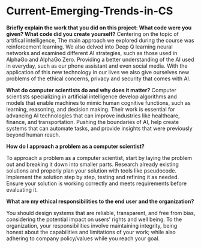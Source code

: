 # Current-Emerging-Trends-in-CS

**Briefly explain the work that you did on this project: What code were you given? What code did you create yourself?**
Centering on the topic of artifical intelligence, The main approach we explored during the course was reinforcement learning. We also delved into Deep Q learning neural networks and examined different AI strategies, such as those used in AlphaGo and AlphaGo Zero. Providing a better understanding of the AI used in everyday, such as our phone assistant and even social media. With the application of this new technology in our lives we also give ourselves new problems of the ethical concerns, privacy and security that comes with AI. 

**What do computer scientists do and why does it matter?**
Computer scientists specializing in artificial intelligence develop algorithms and models that enable machines to mimic human cognitive functions, such as learning, reasoning, and decision making. Their work is essential for advancing AI technologies that can improve industries like healthcare, finance, and transportation. Pushing the boundaries of AI, help create systems that can automate tasks, and provide insights that were previously beyond human reach.

**How do I approach a problem as a computer scientist?**

To approach a problem as a computer scientist, start by laying the problem out and breaking it down into smaller parts. Research already existing solutions and properly plan your solution with tools like pseudocode. Implement the solution step by step, testing and refining it as needed. Ensure your solution is working correctly and meets requirements before evaluating it.

**What are my ethical responsibilities to the end user and the organization?**

You should design systems that are reliable, transparent, and free from bias, considering the potential impact on users' rights and well being. To the organization, your responsibilities involve maintaining integrity, being honest about the capabilities and limitations of your work; while also adhering to company policy/values while you reach your goal. 
